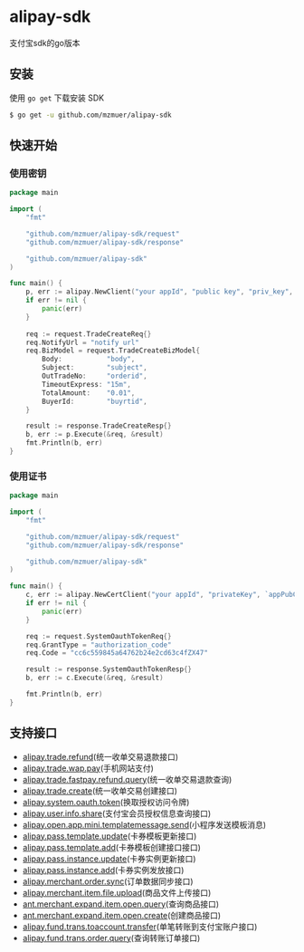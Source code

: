 # alipay-sdk
支付宝sdk的go版本

## 安装
使用 `go get` 下载安装 SDK

```sh
$ go get -u github.com/mzmuer/alipay-sdk
```
## 快速开始

### 使用密钥
```go
package main

import (
	"fmt"

	"github.com/mzmuer/alipay-sdk/request"
	"github.com/mzmuer/alipay-sdk/response"

	"github.com/mzmuer/alipay-sdk"
)

func main() {
	p, err := alipay.NewClient("your appId", "public key", "priv_key", false)
	if err != nil {
		panic(err)
	}
	
	req := request.TradeCreateReq{}
	req.NotifyUrl = "notify url"
	req.BizModel = request.TradeCreateBizModel{
		Body:           "body",
		Subject:        "subject",
		OutTradeNo:     "orderid",
		TimeoutExpress: "15m",
		TotalAmount:    "0.01",
		BuyerId:        "buyrtid",
	}

	result := response.TradeCreateResp{}
	b, err := p.Execute(&req, &result)
	fmt.Println(b, err)
}
```
### 使用证书
```go
package main

import (
	"fmt"

	"github.com/mzmuer/alipay-sdk/request"
	"github.com/mzmuer/alipay-sdk/response"

	"github.com/mzmuer/alipay-sdk"
)

func main() {
	c, err := alipay.NewCertClient("your appId", "privateKey", `appPubCert`, "alipayRootCert", "alipayPubCert", false)
	if err != nil {
		panic(err)
	}

	req := request.SystemOauthTokenReq{}
	req.GrantType = "authorization_code"
	req.Code = "cc6c559845a64762b24e2cd63c4fZX47"

	result := response.SystemOauthTokenResp{}
	b, err := c.Execute(&req, &result)

	fmt.Println(b, err)
}
```

## 支持接口
* [alipay.trade.refund](https://docs.open.alipay.com/api_1/alipay.trade.refund)(统一收单交易退款接口)
* [alipay.trade.wap.pay](https://docs.open.alipay.com/api_1/alipay.trade.wap.pay)(手机网站支付)
* [alipay.trade.fastpay.refund.query](https://docs.open.alipay.com/api_1/alipay.trade.fastpay.refund.query)(统一收单交易退款查询)
* [alipay.trade.create](https://docs.open.alipay.com/api_1/alipay.trade.create)(统一收单交易创建接口)
* [alipay.system.oauth.token](https://docs.open.alipay.com/api_9/alipay.system.oauth.token)(换取授权访问令牌)
* [alipay.user.info.share](https://docs.open.alipay.com/api_2/alipay.user.info.share)(支付宝会员授权信息查询接口)
* [alipay.open.app.mini.templatemessage.send](https://docs.open.alipay.com/api_5/alipay.open.app.mini.templatemessage.send)(小程序发送模板消息)
* [alipay.pass.template.update](https://docs.open.alipay.com/api_24/alipay.pass.template.update)(卡券模板更新接口)
* [alipay.pass.template.add](https://docs.open.alipay.com/api_24/alipay.pass.template.add)(卡券模板创建接口接口)
* [alipay.pass.instance.update](https://docs.open.alipay.com/api_24/alipay.pass.instance.update)(卡券实例更新接口)
* [alipay.pass.instance.add](https://docs.open.alipay.com/api_24/alipay.pass.instance.add)(卡券实例发放接口)
* [alipay.merchant.order.sync](https://docs.open.alipay.com/api_4/alipay.merchant.order.sync)(订单数据同步接口)
* [alipay.merchant.item.file.upload](https://docs.open.alipay.com/api_4/alipay.merchant.item.file.upload)(商品文件上传接口)
* [ant.merchant.expand.item.open.query](https://docs.open.alipay.com/api_4/ant.merchant.expand.item.open.query)(查询商品接口)
* [ant.merchant.expand.item.open.create](https://docs.open.alipay.com/api_4/ant.merchant.expand.item.open.create)(创建商品接口)
* [alipay.fund.trans.toaccount.transfer](https://docs.open.alipay.com/api_28/alipay.fund.trans.toaccount.transfer)(单笔转账到支付宝账户接口)
* [alipay.fund.trans.order.query](https://docs.open.alipay.com/api_28/alipay.fund.trans.order.query)(查询转账订单接口)